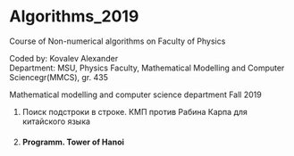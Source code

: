 # Algorithms_2019
Course of Non-numerical algorithms on Faculty of Physics  

Coded by: Kovalev Alexander  
Department:  MSU, Physics Faculty, Mathematical Modelling and Computer Sciencegr(MMCS), gr. 435 

Mathematical modelling and computer science department
Fall 2019

1) Поиск подстроки в строке. КМП против Рабина Карпа для китайского языка


4) #### Programm. Tower of Hanoi

